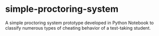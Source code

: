 # simple-proctoring-system
A simple proctoring system prototype developed in Python Notebook to classify numerous types of cheating behavior of a test-taking student.
